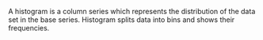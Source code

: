 A histogram is a column series which represents the distribution of the data
set in the base series. Histogram splits data into bins and shows their frequencies.